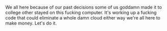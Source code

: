 We all here because of our past decisions some of us goddamn made it to college other stayed on this fucking computer. It's working up a fucking code that could eliminate a whole damn cloud either way we're all here to make money. Let's do it.
